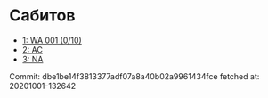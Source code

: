 # Сабитов
- [1: WA 001 (0/10)](1.md)
- [2: AC](2.md)
- [3: NA](3.md)

Commit: dbe1be14f3813377adf07a8a40b02a9961434fce
 fetched at: 20201001-132642

